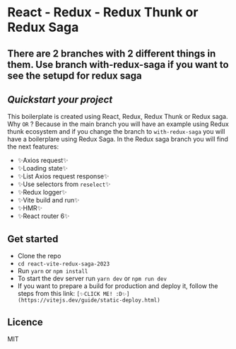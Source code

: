 # React - Redux - Redux Thunk or Redux Saga

## There are 2 branches with 2 different things in them. Use branch with-redux-saga if you want to see the setupd for redux saga

## _Quickstart your project_

This boilerplate is created using React, Redux, Redux Thunk or Redux saga. Why `OR` ? Because in the main branch you will have an example using Redux thunk ecosystem and if you change the branch to `with-redux-saga` you will have a boilerplare using Redux Saga. In the Redux saga branch you will find the next features:

- ✨Axios request✨
- ✨Loading state✨
- ✨List Axios request response✨
- ✨Use selectors from `reselect`✨
- ✨Redux logger✨
- ✨Vite build and run✨
- ✨HMR✨
- ✨React router 6✨

## Get started

- Clone the repo
- `cd react-vite-redux-saga-2023`
- Run `yarn` or `npm install`
- To start the dev server run `yarn dev` or `npm run dev`
- If you want to prepare a build for production and deploy it, follow the steps from this link: `[✨CLICK ME! :D✨] (https://vitejs.dev/guide/static-deploy.html)`

## Licence

MIT
